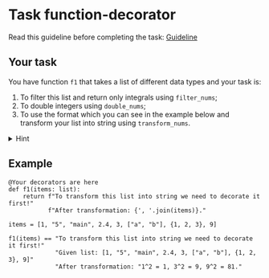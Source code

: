 # Task function-decorator

Read this guideline before completing the task:
[Guideline](https://github.com/ketstap162/tasks-guideline)

## Your task
You have function `f1` that takes a list of different data types and your task is:
1. To filter this list and return only integrals using `filter_nums`;
2. To double integers using `double_nums`;
3. To use the format which you can see in the example below and transform your list into string using `transform_nums`.


<details>
<summary>Hint</summary>
You should make your given functions <code>filter_nums</code>, <code>double_nums</code> and <code>transform_nums</code> as decorators for your main function <code>f1</code> and use them in a proper order.
</details>

## Example
```
@Your decorators are here
def f1(items: list):
    return f"To transform this list into string we need to decorate it first!"
           f"After transformation: {', '.join(items)}."

items = [1, "5", "main", 2.4, 3, ["a", "b"], {1, 2, 3}, 9]

f1(items) == "To transform this list into string we need to decorate it first!"
             "Given list: [1, "5", "main", 2.4, 3, ["a", "b"], {1, 2, 3}, 9]"
             "After transformation: "1^2 = 1, 3^2 = 9, 9^2 = 81."
```
